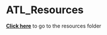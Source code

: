 
# ATL_Resources

**[Click here](https://drive.google.com/drive/folders/1k1xqlwMxYEoMbgHmkCwesxErKufQx6c0?usp=sharing)** to go to the resources folder
